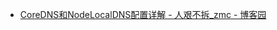 - [CoreDNS和NodeLocalDNS配置详解 - 人艰不拆_zmc - 博客园](https://www.cnblogs.com/zhangmingcheng/p/15680815.html)
